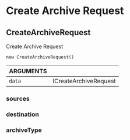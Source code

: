 <!-- Generated automatically. Update this documentation by updating the source code. -->

# Create Archive Request

## CreateArchiveRequest

Create Archive Request

`new CreateArchiveRequest()`

<div class="method-list">
  <table>
    <thead>
      <tr>
        <th class="title">ARGUMENTS</th>
        <th></th>
      </tr>
    </thead>
    <tbody>
      <tr>
        <td class="param">
          <code>data</code>
        </td>
        <td>
            <div class="type">ICreateArchiveRequest</div>
        </td>
      </tr>
    </tbody>
  </table>
</div>

### sources

### destination

### archiveType
